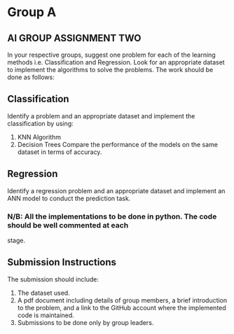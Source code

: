 # Group A
## AI GROUP ASSIGNMENT TWO
In your respective groups, suggest one problem for each of the learning methods i.e. Classification 
and Regression. Look for an appropriate dataset to implement the algorithms to solve the 
problems. The work should be done as follows:
## Classification
Identify a problem and an appropriate dataset and implement the classification by using:
1. KNN Algorithm
2. Decision Trees
Compare the performance of the models on the same dataset in terms of accuracy.
## Regression
Identify a regression problem and an appropriate dataset and implement an ANN model to 
conduct the prediction task. 
 ### N/B: All the implementations to be done in python. The code should be well commented at each 
stage.
## Submission Instructions
The submission should include:
1. The dataset used.
2. A pdf document including details of group members, a brief introduction to the 
  problem, and a link to the GitHub account where the implemented code is maintained. 
3. Submissions to be done only by group leaders.
